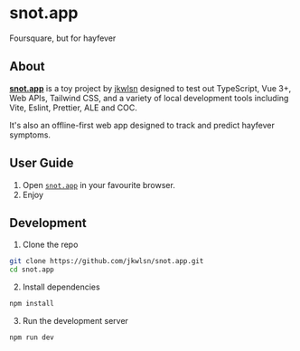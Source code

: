 # snot.app

Foursquare, but for hayfever

## About

[**snot.app**](https://snot.app) is a toy project by [jkwlsn](https://jkwlsn.dev) designed to test out TypeScript, Vue 3+, Web APIs, Tailwind CSS, and a variety of local development tools including Vite, Eslint, Prettier, ALE and COC.

It's also an offline-first web app designed to track and predict hayfever symptoms.

## User Guide

1. Open [`snot.app`](https://snot.app) in your favourite browser.
2. Enjoy

## Development

1. Clone the repo

```bash
git clone https://github.com/jkwlsn/snot.app.git
cd snot.app
```

2. Install dependencies

```bash
npm install
```

3. Run the development server

```bash
npm run dev
```
